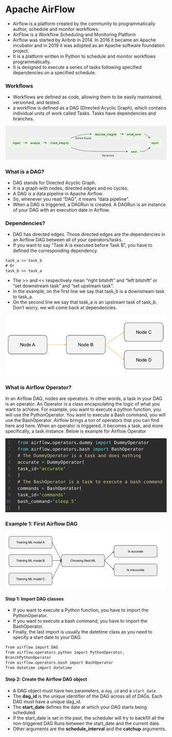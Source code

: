 # Apache AirFlow

- Airflow is a platform created by the community to programmatically author, schedule and monitor workflows.
- AirFlow is a Workflow Scheduling and Monitoring Platform
- Airflow was started by Airbnb in 2014. In 2016 it became an Apache incubator and in 2019 it was adopted as an Apache software foundation project.
- It is a platform written in Python to schedule and monitor workflows programmatically. 
- It is designed to execute a series of tasks following specified dependencies on a specified schedule. 

### Workflows

- Workflows are defined as code, allowing them to be easily maintained, versioned, and tested. 
- a workflow is defined as a DAG (Directed Acyclic Graph), which contains individual units of work called Tasks. Tasks have dependencies and branches. 

![Workflows](/Airflow-lesson/images/202111_ApacheAirflow_01.jpg?raw=true "Workflows")


### What is a DAG?

- DAG stands for Directed Acyclic Graph. 
- It is a graph with nodes, directed edges and no cycles. 
- A DAG is a data pipeline in Apache Airflow. 
- So, whenever you read “DAG”, it means “data pipeline”. 
- When a DAG is triggered, a DAGRun is created. A DAGRun is an instance of your DAG with an execution date in Airflow.
### Dependencies?
- DAG has directed edges. Those directed edges are the dependencies in an Airflow DAG between all of your operators/tasks. 
- If you want to say “Task A is executed before Task B”, you have to defined the corresponding dependency.
```
task_a >> task_b
# Or
task_b << task_a
```

- The >> and << respectively mean “right bitshift” and “left bitshift” or “set downstream task” and “set upstream task”. 
- In the example, on the first line we say that task_b is a downstream task to task_a. 
- On the second line we say that task_a is an upstream task of task_b. Don’t worry, we will come back at dependencies.

![Workflows](/Airflow-lesson/images/airflow_dag.png?raw=true "DAG")

### What is Airflow Operator?

In an Airflow DAG, nodes are operators. In other words, a task in your DAG is an operator. An Operator is a class encapsulating the logic of what you want to achieve. For example, you want to execute a python function, you will use the PythonOperator. You want to execute a Bash command, you will use the BashOperator. Airflow brings a ton of operators that you can find here and here. When an operator is triggered, it becomes a task, and more specifically, a task instance. Below is example for Airflow Operator

![Operator](/Airflow-lesson/images/operators.png?raw=true "Operator Example")

### Example 1: First Airflow DAG


![AirflowDAG](/Airflow-lesson/images/AirflowDAG.png?raw=true "FirstDAG")

#### Step 1: Import DAG classes

- If you want to execute a Python function, you have to import the PythonOperator. 
- If you want to execute a bash command, you have to import the BashOperator. 
- Finally, the last import is usually the datetime class as you need to specify a start date to your DAG.

```
from airflow import DAG
from airflow.operators.python import PythonOperator, BranchPythonOperator
from airflow.operators.bash import BashOperator
from datetime import datetime
```
#### Step 2: Create the Airflow DAG object
- A DAG object must have two parameters, a ``` dag_id ``` and a ``` start_date ```. 
- The __dag_id__ is the unique identifier of the DAG across all of DAGs. Each DAG must have a unique dag_id. 
- The __start_date__ defines the date at which your DAG starts being scheduled.
- If the start_date is set in the past, the scheduler will try to backfill all the non-triggered DAG Runs between the start_date and the current date. 
- Other arguments are the __schedule_interval__ and the __catchup__ arguments.
